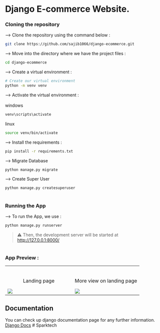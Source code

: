 # Django E-commerce Website.

### Cloning the repository

--> Clone the repository using the command below :
```bash
git clone https://github.com/sajib1066/django-ecommerce.git

```

--> Move into the directory where we have the project files : 
```bash
cd django-ecommerce

```

--> Create a virtual environment :
```bash
# Create our virtual environment
python -m venv venv

```

--> Activate the virtual environment : <br><br>
windows
```bash
venv\scripts\activate

```
linux
```bash
source venv/bin/activate

```

--> Install the requirements :
```bash
pip install -r requirements.txt

```

--> Migrate Database
```bash
python manage.py migrate

```

--> Create Super User
```bash
python manage.py createsuperuser

```

#

### Running the App

--> To run the App, we use :
```bash
python manage.py runserver

```

> ⚠ Then, the development server will be started at http://127.0.0.1:8000/

#

### App Preview :

<table width="100%"> 
<tr>
<td width="50%">      
&nbsp; 
<br>
<p align="center">
  Landing page
</p>
<img src="https://user-images.githubusercontent.com/47305153/186664016-c0aece16-cfe3-475f-8ca6-c5cac62c9f88.PNG">
</td> 
<td width="50%">
<br>
<p align="center">
  More view on landing page
</p>
<img src="https://user-images.githubusercontent.com/47305153/186664028-a661886b-88b5-474d-bcd8-1162258ab6d1.PNG">  
</td>
</table>


## Documentation
You can check up django documentation page for any further information.
[Django Docs](https://docs.djangoproject.com/en/4.0/)
#   S p a r k t e c h  
 